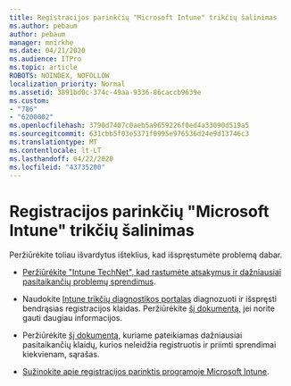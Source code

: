 ```yaml
---
title: Registracijos parinkčių "Microsoft Intune" trikčių šalinimas
ms.author: pebaum
author: pebaum
manager: mnirkhe
ms.date: 04/21/2020
ms.audience: ITPro
ms.topic: article
ROBOTS: NOINDEX, NOFOLLOW
localization_priority: Normal
ms.assetid: 3891bd0c-374c-49aa-9336-86caccb9639e
ms.custom:
- "786"
- "6200002"
ms.openlocfilehash: 3790d7407c0aeb5a9659226f0ed4a33090d519a5
ms.sourcegitcommit: 631cbb5f03e5371f0995e976536d24e9d13746c3
ms.translationtype: MT
ms.contentlocale: lt-LT
ms.lasthandoff: 04/22/2020
ms.locfileid: "43735200"
---
```

# <a name="troubleshoot-issues-with-enrollment-options-microsoft-intune"></a>Registracijos parinkčių "Microsoft Intune" trikčių šalinimas

Peržiūrėkite toliau išvardytus išteklius, kad išspręstumėte problemą dabar.
  
- [Peržiūrėkite "Intune TechNet", kad rastumėte atsakymus ir dažniausiai pasitaikančių problemų sprendimus](https://social.technet.microsoft.com/Forums/home?category=microsoftintune&amp;filter=alltypes&amp;sort=lastpostdesc).

- Naudokite [Intune trikčių diagnostikos portalas](https://aka.ms/intunetroubleshooting) diagnozuoti ir išspręsti bendrąsias registracijos klaidas. Peržiūrėkite [šį dokumentą,](https://docs.microsoft.com/intune/help-desk-operators) jei norite gauti daugiau informacijos.

- Peržiūrėkite [šį dokumentą,](https://docs.microsoft.com/intune-classic/Troubleshoot/troubleshoot-device-enrollment-in-intune) kuriame pateikiamas dažniausiai pasitaikančių klaidų, kurios neleidžia registruotis ir priimti sprendimai kiekvienam, sąrašas.

- [Sužinokite apie registracijos parinktis programoje Microsoft Intune](https://docs.microsoft.com/intune/enrollment-options).
